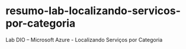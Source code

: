 # resumo-lab-localizando-servicos-por-categoria
Lab DIO – Microsoft Azure - Localizando Serviços por Categoria
